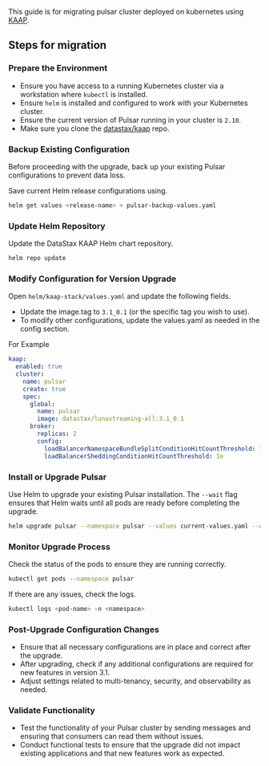 <!--

    Licensed to the Apache Software Foundation (ASF) under one
    or more contributor license agreements.  See the NOTICE file
    distributed with this work for additional information
    regarding copyright ownership.  The ASF licenses this file
    to you under the Apache License, Version 2.0 (the
    "License"); you may not use this file except in compliance
    with the License.  You may obtain a copy of the License at

      http://www.apache.org/licenses/LICENSE-2.0

    Unless required by applicable law or agreed to in writing,
    software distributed under the License is distributed on an
    "AS IS" BASIS, WITHOUT WARRANTIES OR CONDITIONS OF ANY
    KIND, either express or implied.  See the License for the
    specific language governing permissions and limitations
    under the License.

-->

This guide is for migrating pulsar cluster deployed on kubernetes using [KAAP](https://github.com/datastax/kaap).

## Steps for migration

### Prepare the Environment

- Ensure you have access to a running Kubernetes cluster via a workstation where `kubectl` is installed.
- Ensure `helm` is installed and configured to work with your Kubernetes cluster.
- Ensure the current version of Pulsar running in your cluster is `2.10`.
- Make sure you clone the [datastax/kaap](https://github.com/datastax/kaap) repo.

### Backup Existing Configuration

Before proceeding with the upgrade, back up your existing Pulsar configurations to prevent data loss.

Save current Helm release configurations using.

```bash
helm get values <release-name> > pulsar-backup-values.yaml
```

### Update Helm Repository

Update the DataStax KAAP Helm chart repository.
```bash
helm repo update
```

### Modify Configuration for Version Upgrade

Open `helm/kaap-stack/values.yaml` and update the following fields.

- Update the image.tag to `3.1_0.1` (or the specific tag you wish to use).
- To modify other configurations, update the values.yaml as needed in the
  config section.

For Example
```yaml
kaap:
  enabled: true
  cluster:
    name: pulsar
    create: true
    spec:
      global:
        name: pulsar
        image: datastax/lunastreaming-all:3.1_0.1
      broker:
        replicas: 2
        config:
          loadBalancerNamespaceBundleSplitConditionHitCountThreshold: 1
          loadBalancerSheddingConditionHitCountThreshold: 1e
```

### Install or Upgrade Pulsar

Use Helm to upgrade your existing Pulsar installation. The `--wait` flag ensures that Helm waits until all pods are ready
before completing the upgrade.

```bash
helm upgrade pulsar --namespace pulsar --values current-values.yaml --wait
```

### Monitor Upgrade Process

Check the status of the pods to ensure they are running correctly.
```bash
kubectl get pods --namespace pulsar
```
If there are any issues, check the logs.
```bash
kubectl logs <pod-name> -n <namespace>
```

### Post-Upgrade Configuration Changes

- Ensure that all necessary configurations are in place and correct after the upgrade.
- After upgrading, check if any additional configurations are required for new features in version 3.1.
- Adjust settings related to multi-tenancy, security, and observability as needed.


### Validate Functionality

- Test the functionality of your Pulsar cluster by sending messages and ensuring that consumers can read them without
  issues.
- Conduct functional tests to ensure that the upgrade did not impact existing applications and that new features work
  as expected.